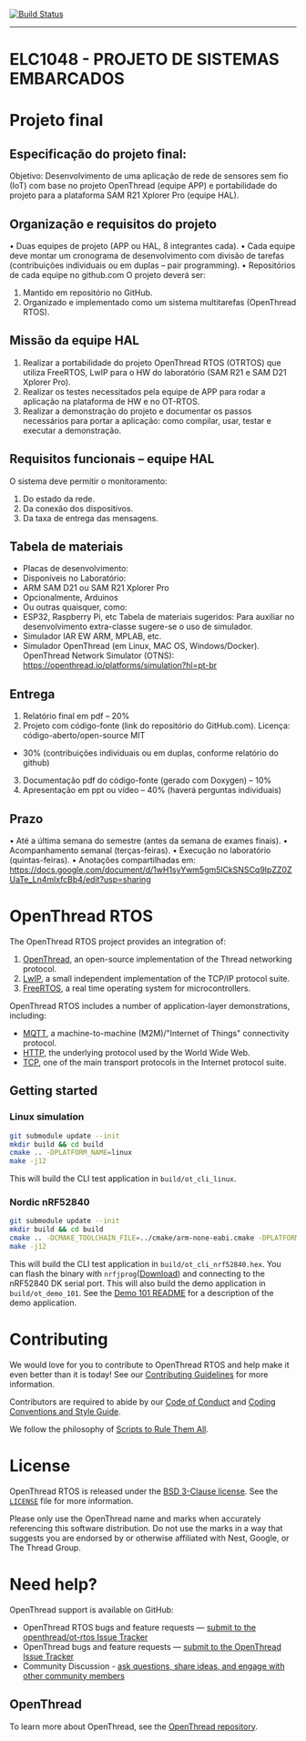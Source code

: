 [![Build Status][ot-rtos-travis-svg]][ot-rtos-travis]

[ot-rtos-travis]: https://travis-ci.org/openthread/ot-rtos
[ot-rtos-travis-svg]: https://travis-ci.org/openthread/ot-rtos.svg?branch=main

---
# ELC1048 - PROJETO DE SISTEMAS EMBARCADOS
# Projeto final
## Especificação do projeto final:
Objetivo: Desenvolvimento de uma aplicação de
rede de sensores sem fio (IoT) com base no
projeto OpenThread (equipe APP) e
portabilidade do projeto para a plataforma SAM
R21 Xplorer Pro (equipe HAL).

## Organização e requisitos do projeto
•  Duas equipes de projeto (APP ou HAL, 8
integrantes cada).
• Cada equipe deve montar um cronograma de
desenvolvimento com divisão de tarefas
(contribuições individuais ou em duplas – pair
programming).
• Repositórios de cada equipe no github.com
O projeto deverá ser:
1. Mantido em repositório no GitHub.
2. Organizado e implementado como um sistema
multitarefas (OpenThread RTOS).

## Missão da equipe HAL
1. Realizar a portabilidade do projeto OpenThread RTOS (OTRTOS) que utiliza FreeRTOS, LwIP para o HW do laboratório
(SAM R21 e SAM D21 Xplorer Pro).
2. Realizar os testes necessitados pela equipe de APP para
rodar a aplicação na plataforma de HW e no OT-RTOS.
3. Realizar a demonstração do projeto e documentar os passos
necessários para portar a aplicação: como compilar, usar,
testar e executar a demonstração.

## Requisitos funcionais – equipe HAL
O sistema deve permitir o monitoramento:
1. Do estado da rede.
2. Da conexão dos dispositivos.
3. Da taxa de entrega das mensagens.

## Tabela de materiais
- Placas de desenvolvimento:
- Disponíveis no Laboratório:
- ARM SAM D21 ou SAM R21 Xplorer Pro
- Opcionalmente, Arduinos
- Ou outras quaisquer, como:
- ESP32, Raspberry Pi, etc
Tabela de materiais sugeridos:
Para auxiliar no desenvolvimento extra-classe
sugere-se o uso de simulador.
- Simulador IAR EW ARM, MPLAB, etc.
- Simulador OpenThread (em Linux, MAC OS,
Windows/Docker).
OpenThread Network Simulator (OTNS): https://openthread.io/platforms/simulation?hl=pt-br

## Entrega
1) Relatório final em pdf – 20%
2) Projeto com código-fonte (link do repositório do
GitHub.com). Licença: código-aberto/open-source MIT
- 30% (contribuições individuais ou em duplas, conforme
relatório do github)
3) Documentação pdf do código-fonte (gerado com
Doxygen) – 10%
4) Apresentação em ppt ou vídeo – 40% (haverá perguntas
individuais)

## Prazo
• Até a última semana do semestre (antes da
semana de exames finais).
• Acompanhamento semanal (terças-feiras).
• Execução no laboratório (quintas-feiras).
• Anotações compartilhadas em:
https://docs.google.com/document/d/1wH1syYwm5gm5lCkSNSCq9IpZZ0ZUaTe_Ln4mlxfcBb4/edit?usp=sharing


# OpenThread RTOS
The OpenThread RTOS project provides an integration of:
1. [OpenThread](https://github.com/openthread/openthread), an open-source implementation of the Thread networking protocol.
2. [LwIP](https://git.savannah.nongnu.org/git/lwip/lwip-contrib.git/), a small independent implementation of the TCP/IP protocol suite.
3. [FreeRTOS](https://www.freertos.org/), a real time operating system for microcontrollers.

OpenThread RTOS includes a number of application-layer demonstrations, including:
- [MQTT](http://mqtt.org/), a machine-to-machine (M2M)/"Internet of Things" connectivity protocol.
- [HTTP](https://en.wikipedia.org/wiki/Hypertext_Transfer_Protocol), the underlying protocol used by the World Wide Web.
- [TCP](https://en.wikipedia.org/wiki/Transmission_Control_Protocol), one of the main transport protocols in the Internet protocol suite.

## Getting started
### Linux simulation

```sh
git submodule update --init
mkdir build && cd build
cmake .. -DPLATFORM_NAME=linux
make -j12
```

This will build the CLI test application in `build/ot_cli_linux`.

### Nordic nRF52840

```sh
git submodule update --init
mkdir build && cd build
cmake .. -DCMAKE_TOOLCHAIN_FILE=../cmake/arm-none-eabi.cmake -DPLATFORM_NAME=nrf52
make -j12
```

This will build the CLI test application in `build/ot_cli_nrf52840.hex`. You can flash the binary with `nrfjprog`([Download](https://www.nordicsemi.com/Software-and-Tools/Development-Tools/nRF5-Command-Line-Tools)) and connecting to the nRF52840 DK serial port. This will also build the demo application in `build/ot_demo_101`. See the [Demo 101 README](examples/apps/demo_101/README.md) for a description of the demo application.

# Contributing

We would love for you to contribute to OpenThread RTOS and help make it even better than it is today! See our [Contributing Guidelines](https://github.com/openthread/ot-rtos/blob/main/CONTRIBUTING.md) for more information.

Contributors are required to abide by our [Code of Conduct](https://github.com/openthread/ot-rtos/blob/main/CODE_OF_CONDUCT.md) and [Coding Conventions and Style Guide](https://github.com/openthread/ot-rtos/blob/main/STYLE_GUIDE.md).

We follow the philosophy of [Scripts to Rule Them All](https://github.com/github/scripts-to-rule-them-all).

# License

OpenThread RTOS is released under the [BSD 3-Clause license](https://github.com/openthread/ot-rtos/blob/main/LICENSE). See the [`LICENSE`](https://github.com/openthread/ot-rtos/blob/main/LICENSE) file for more information.

Please only use the OpenThread name and marks when accurately referencing this software distribution. Do not use the marks in a way that suggests you are endorsed by or otherwise affiliated with Nest, Google, or The Thread Group.

# Need help?

OpenThread support is available on GitHub:

- OpenThread RTOS bugs and feature requests — [submit to the openthread/ot-rtos Issue Tracker](https://github.com/openthread/ot-rtos/issues)
- OpenThread bugs and feature requests — [submit to the OpenThread Issue Tracker](https://github.com/openthread/openthread/issues)
- Community Discussion - [ask questions, share ideas, and engage with other community members](https://github.com/openthread/openthread/discussions)

## OpenThread

To learn more about OpenThread, see the [OpenThread repository](https://github.com/openthread/openthread).
